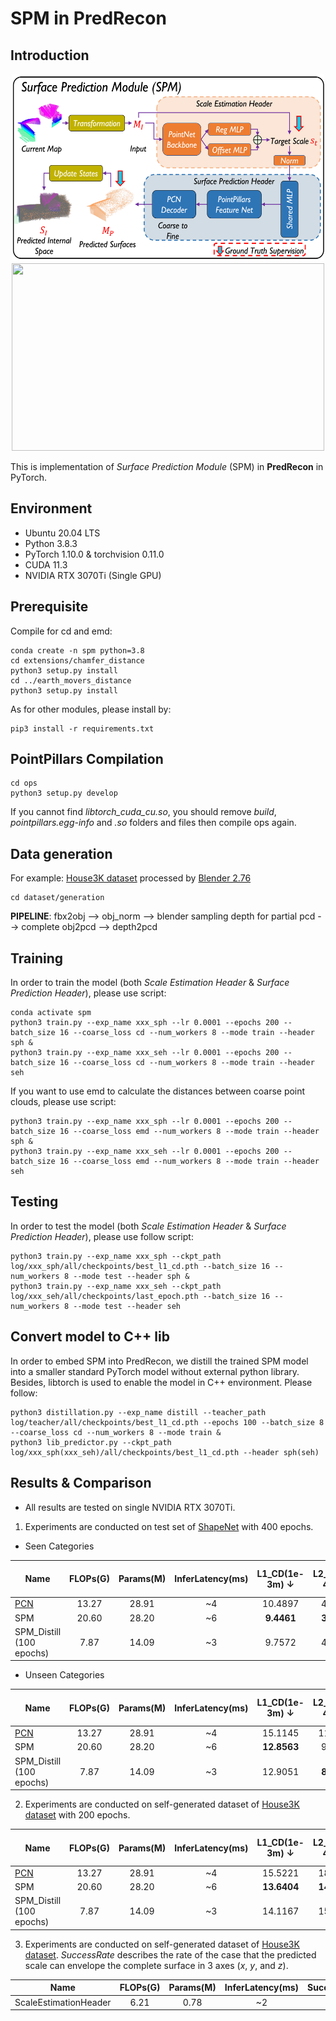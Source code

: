 # SPM in PredRecon

## Introduction

<p align="center">
  <img src="imgs/SPM.png" width = "500" height = "300"/>
  <img src="imgs/spm.gif" width = "500" height = "300"/>
</p>

This is implementation of *Surface Prediction Module* (SPM) in **PredRecon** in PyTorch.

## Environment

* Ubuntu 20.04 LTS
* Python 3.8.3
* PyTorch 1.10.0 & torchvision 0.11.0
* CUDA 11.3
* NVIDIA RTX 3070Ti (Single GPU)

## Prerequisite

Compile for cd and emd:

```shell
conda create -n spm python=3.8
cd extensions/chamfer_distance
python3 setup.py install
cd ../earth_movers_distance
python3 setup.py install
```

As for other modules, please install by:

```shell
pip3 install -r requirements.txt
```

## PointPillars Compilation

```shell
cd ops
python3 setup.py develop
```

If you cannot find *libtorch_cuda_cu.so*, you should remove *build*, *pointpillars.egg-info* and *.so* folders and files then compile ops again.

## Data generation

For example: [House3K dataset](https://drive.google.com/drive/folders/1fb5gGBxFIibvHrsJGquO6N8rqKSbkIZB) processed by [Blender 2.76](https://download.blender.org/release/Blender2.76/)

```shell
cd dataset/generation
```

**PIPELINE**: fbx2obj --> obj_norm --> blender sampling depth for partial pcd --> complete obj2pcd --> depth2pcd

## Training

In order to train the model (both *Scale Estimation Header* & *Surface Prediction Header*), please use script:

```shell
conda activate spm
python3 train.py --exp_name xxx_sph --lr 0.0001 --epochs 200 --batch_size 16 --coarse_loss cd --num_workers 8 --mode train --header sph &
python3 train.py --exp_name xxx_seh --lr 0.0001 --epochs 200 --batch_size 16 --coarse_loss cd --num_workers 8 --mode train --header seh
```

If you want to use emd to calculate the distances between coarse point clouds, please use script:

```shell
python3 train.py --exp_name xxx_sph --lr 0.0001 --epochs 200 --batch_size 16 --coarse_loss emd --num_workers 8 --mode train --header sph &
python3 train.py --exp_name xxx_seh --lr 0.0001 --epochs 200 --batch_size 16 --coarse_loss emd --num_workers 8 --mode train --header seh
```

## Testing

In order to test the model (both *Scale Estimation Header* & *Surface Prediction Header*), please use follow script:

```shell
python3 train.py --exp_name xxx_sph --ckpt_path log/xxx_sph/all/checkpoints/best_l1_cd.pth --batch_size 16 --num_workers 8 --mode test --header sph &
python3 train.py --exp_name xxx_seh --ckpt_path log/xxx_seh/all/checkpoints/last_epoch.pth --batch_size 16 --num_workers 8 --mode test --header seh
```

## Convert model to C++ lib

In order to embed SPM into PredRecon, we distill the trained SPM model into a smaller standard PyTorch model without external python library. Besides, libtorch is used to enable the model in C++ environment. Please follow:

```shell
python3 distillation.py --exp_name distill --teacher_path log/teacher/all/checkpoints/best_l1_cd.pth --epochs 100 --batch_size 8 --coarse_loss cd --num_workers 8 --mode train &
python3 lib_predictor.py --ckpt_path log/xxx_sph(xxx_seh)/all/checkpoints/best_l1_cd.pth --header sph(seh)
```

## Results & Comparison

* All results are tested on single NVIDIA RTX 3070Ti.

1. Experiments are conducted on test set of [ShapeNet](https://drive.google.com/file/d/1OvvRyx02-C_DkzYiJ5stpin0mnXydHQ7/view) with 400 epochs.

* Seen Categories

| Name                         | FLOPs(G) | Params(M) | InferLatency(ms)| L1_CD(1e-3m) $\downarrow$  | L2_CD(1e-4m) $\downarrow$ | F-Score(%) $\uparrow$ | 
|---------------------------------------------|:-------:|:-------:|:-------:|:---------:|:-------:|:-------:|
|[PCN](https://arxiv.org/pdf/1808.00671.pdf)           |    13.27 |   28.91  | ~4|10.4897  |  4.7431 |  65.7207 |
|SPM|    20.60 |  28.20    | ~6| **9.4461** |  **3.9368** |  **68.6693**  |
|SPM_Distill <br /> (100 epochs)|    7.87 |  14.09    | ~3| 9.7572 |  4.1287 |  66.0385   |

* Unseen Categories

| Name                         | FLOPs(G) | Params(M) |InferLatency(ms)| L1_CD(1e-3m) $\downarrow$  | L2_CD(1e-4m) $\downarrow$ | F-Score(%) $\uparrow$ | 
|---------------------------------------------|:-------:|:-------:|:-------:|:---------:|:-------:|:-------:|
|[PCN](https://arxiv.org/pdf/1808.00671.pdf)           |  13.27 |   28.91  |~4  | 15.1145  |  11.9546 |  52.4958 |
|SPM|   20.60 |  28.20    |~6|  **12.8563** |  9.5738 |  **60.6591**  |
|SPM_Distill<br /> (100 epochs)|    7.87 |  14.09    | ~3| 12.9051 |  **8.0346** |  60.2045   |

2. Experiments are conducted on self-generated dataset of [House3K dataset](https://drive.google.com/drive/folders/1fb5gGBxFIibvHrsJGquO6N8rqKSbkIZB) with 200 epochs.

| Name                         | FLOPs(G) | Params(M) |InferLatency(ms)| L1_CD(1e-3m) $\downarrow$  | L2_CD(1e-4m) $\downarrow$ | F-Score(%) $\uparrow$ | 
|---------------------------------------------|:-------:|:-------:|:-------:|:---------:|:-------:|:-------:|
|[PCN](https://arxiv.org/pdf/1808.00671.pdf)           |  13.27 |   28.91  |~4  | 15.5221  |  18.3987 |  50.1210 |
|SPM|   20.60 |  28.20    |~6|  **13.6404** |  **14.7100** |  **52.6050**  |
|SPM_Distill<br /> (100 epochs)|    7.87 |  14.09    | ~3| 14.1167 |  15.9112 |  51.6499   |

3. Experiments are conducted on self-generated dataset of [House3K dataset](https://drive.google.com/drive/folders/1fb5gGBxFIibvHrsJGquO6N8rqKSbkIZB). *SuccessRate* describes the rate of the case that the predicted scale can envelope the complete surface in 3 axes (*x*, *y*, and *z*).  

| Name                      | FLOPs(G) | Params(M) | InferLatency(ms)| SuccessRate(%) |
|---------------------------|:--------:|:---------:|:---------:|:---------:|
|ScaleEstimationHeader  |   6.21   | 0.78 | ~2|      93.65 |
